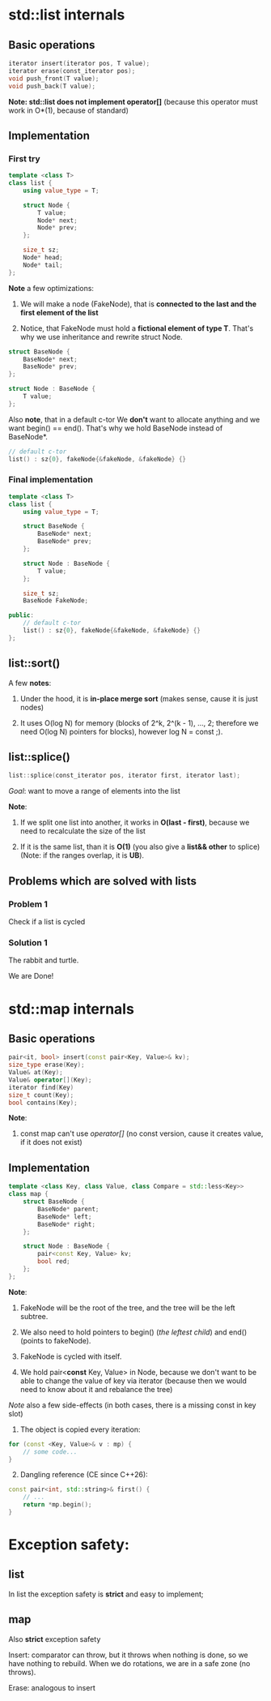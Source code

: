 # std::list internals

## Basic operations

```cpp
iterator insert(iterator pos, T value);
iterator erase(const_iterator pos);
void push_front(T value);
void push_back(T value);
```

**Note: std::list does not implement operator[]** (because this operator must work in O*(1), because of standard)

## Implementation

### First try

```cpp
template <class T>
class list {
    using value_type = T;

    struct Node {
        T value;
        Node* next;
        Node* prev;
    };

    size_t sz;
    Node* head;
    Node* tail;
};
```

**Note** a few optimizations:

1. We will make a node (FakeNode), that is **connected to the last and the first element of the list**

2. Notice, that FakeNode must hold a **fictional element of type T**. That's why we use inheritance and rewrite struct Node.

```cpp
struct BaseNode {
    BaseNode* next;
    BaseNode* prev;
};

struct Node : BaseNode {
    T value;
};
```

Also **note**, that in a default c-tor We **don't** want to allocate anything and we want begin() == end(). That's why we hold BaseNode instead of BaseNode\*.

```cpp
// default c-tor
list() : sz{0}, fakeNode{&fakeNode, &fakeNode} {}
```

### Final implementation 

```cpp
template <class T>
class list {
    using value_type = T;

    struct BaseNode {
        BaseNode* next;
        BaseNode* prev;
    };

    struct Node : BaseNode {
        T value;
    };

    size_t sz;
    BaseNode FakeNode;

public:
    // default c-tor
    list() : sz{0}, fakeNode{&fakeNode, &fakeNode} {}
};
```

## list::sort()

A few **notes**:

1. Under the hood, it is **in-place merge sort** (makes sense, cause it is just nodes)

2. It uses O(log N) for memory (blocks of 2^k, 2^(k - 1), ..., 2; therefore we need O(log N) pointers for blocks), however log N = const ;).

## list::splice()

```cpp
list::splice(const_iterator pos, iterator first, iterator last);
```

*Goal*: want to move a range of elements into the list

**Note**:

1. If we split one list into another, it works in **O(last - first)**, because we need to recalculate the size of the list

2. If it is the same list, than it is **O(1)** (you also give a **list&& other** to splice) (Note: if the ranges overlap, it is **UB**).

## Problems which are solved with lists
### Problem 1
Check if a list is cycled

### Solution 1
The rabbit and turtle.

We are Done!

# std::map internals
## Basic operations

```cpp
pair<it, bool> insert(const pair<Key, Value>& kv);
size_type erase(Key);
Value& at(Key);
Value& operator[](Key);
iterator find(Key)
size_t count(Key);
bool contains(Key);
```

**Note**:

1. const map can't use *operator[]* (no const version, cause it creates value, if it does not exist)

## Implementation

```cpp
template <class Key, class Value, class Compare = std::less<Key>>
class map {
    struct BaseNode {
        BaseNode* parent;
        BaseNode* left;
        BaseNode* right;
    };

    struct Node : BaseNode {
        pair<const Key, Value> kv;
        bool red;
    };
};
```

**Note**:

1. FakeNode will be the root of the tree, and the tree will be the left subtree.

2. We also need to hold pointers to begin() (*the leftest child*) and end() (points to fakeNode).

3. FakeNode is cycled with itself.

4. We hold pair<**const** Key, Value> in Node, because we don't want to be able to change the value of key via iterator (because then we would need to know about it and rebalance the tree)

*Note* also a few side-effects (in both cases, there is a missing const in key slot)

1. The object is copied every iteration:
```cpp
for (const <Key, Value>& v : mp) {
    // some code...
}
```

2. Dangling reference (CE since C++26):
```cpp
const pair<int, std::string>& first() {
    // ...
    return *mp.begin();
}
```

# Exception safety:

## list
In list the exception safety is **strict** and easy to implement;

## map
Also **strict** exception safety

Insert: comparator can throw, but it throws when nothing is done, so we have nothing to rebuild. When we do rotations, we are in a safe zone (no throws).

Erase: analogous to insert
